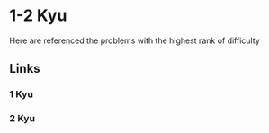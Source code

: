 # 1-2 Kyu

Here are referenced the problems with the highest rank of difficulty

## Links

### 1 Kyu

### 2 Kyu